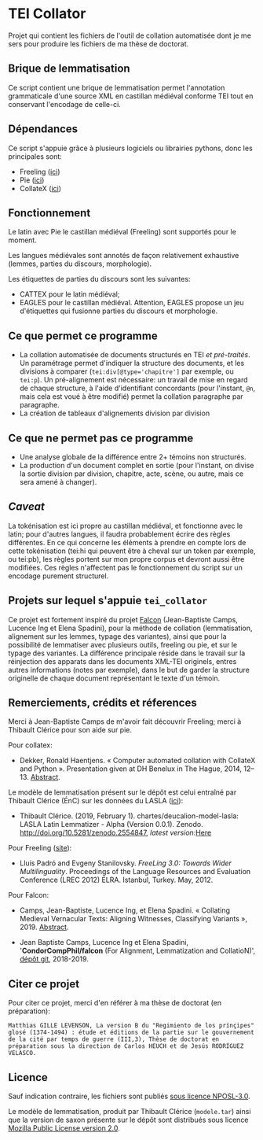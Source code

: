 # TEI Collator

Projet qui contient les fichiers de l'outil de collation automatisée dont je me sers pour produire les fichiers de ma 
thèse de doctorat.


## Brique de lemmatisation



Ce script contient une brique de lemmatisation permet l'annotation grammaticale d'une source XML en castillan médiéval 
conforme TEI tout en conservant l'encodage de celle-ci.

## Dépendances

Ce script s'appuie grâce à plusieurs logiciels ou librairies pythons, donc les principales sont: 
- Freeling ([ici](http://nlp.lsi.upc.edu/freeling/))
- Pie ([ici](https://pypi.org/project/nlp-pie/))
- CollateX ([ici](https://pypi.org/project/collatex/))


## Fonctionnement


Le latin avec Pie le castillan médiéval (Freeling) sont supportés pour le moment. 

Les langues médiévales sont annotés de façon relativement exhaustive (lemmes, parties du discours, morphologie).

Les étiquettes de parties du discours sont les suivantes: 
- CATTEX pour le latin médiéval;
- EAGLES pour le castillan médiéval. Attention, EAGLES propose un jeu d'étiquettes qui fusionne parties du discours et 
morphologie. 

## Ce que permet ce programme

+ La collation automatisée de documents structurés en TEI *et pré-traités*. Un paramétrage permet d'indiquer la
 structure des documents, et les divisions à comparer (`tei:div[@type='chapitre']` par exemple, ou `tei:p`). Un 
 pré-alignement est nécessaire: un travail de mise en regard de chaque structure, à l'aide d'identifiant concordants 
 (pour l'instant, `@n`, mais cela est voué à être modifié) permet la collation paragraphe par paragraphe. 
+ La création de tableaux d'alignements division par division

## Ce que ne permet pas ce programme

+ Une analyse globale de la différence entre 2+ témoins non structurés. 
+ La production d'un document complet en sortie (pour l'instant, on divise la sortie division par division, chapitre, 
acte, scène, ou autre, mais ce sera amené à changer).

## *Caveat*

La tokénisation est ici propre au castillan médiéval, et fonctionne avec le latin; pour d'autres langues, il faudra 
probablement écrire des règles différentes. En ce qui concerne les éléments à prendre en compte lors de cette 
tokénisation (tei:hi qui peuvent être à cheval sur un token par exemple, ou tei:pb), les règles portent
sur mon propre corpus et devront aussi être modifiées. Ces règles n'affectent pas le fonctionnement du script sur
un encodage purement structurel.


## Projets sur lequel s'appuie `tei_collator`
Ce projet est fortement inspiré du projet [Falcon](https://github.com/CondorCompPhil/falcon) (Jean-Baptiste Camps, 
Lucence Ing et Elena Spadini), pour la méthode de collation (lemmatisation, alignement sur les lemmes, typage des 
variantes), ainsi que pour la possibilité de lemmatiser avec plusieurs outils, freeling ou pie, et sur le typage des 
variantes. La différence principale réside dans le travail sur la réinjection des apparats dans les documents XML-TEI
originels, entres autres informations (notes par exemple), dans le but de garder la structure originelle de chaque 
document représentant le texte
d'un témoin. 



## Remerciements, crédits et réferences
Merci à Jean-Baptiste Camps de m'avoir fait découvrir Freeling; merci à Thibault Clérice pour son aide sur pie. 

Pour collatex:
* Dekker, Ronald Haentjens. « Computer automated collation with CollateX and Python ». Presentation given at DH Benelux 
in The Hague, 2014, 12–13. 
[Abstract](https://2014.dhbenelux.org/wp-content/uploads/sites/11/2019/04/demo-haentjens-dekker.pdf).


Le modèle de lemmatisation présent sur le dépôt est celui entraîné par Thibault Clérice (ÉnC) sur les données du LASLA
([ici](https://github.com/chartes/deucalion-model-lasla)):
*   Thibault Clérice. (2019, February 1). chartes/deucalion-model-lasla: LASLA Latin Lemmatizer - Alpha (Version 0.0.1). 
Zenodo. http://doi.org/10.5281/zenodo.2554847, _latest version:_[Here](https://doi.org/10.5281/zenodo.2554846)

Pour Freeling ([site](http://nlp.lsi.upc.edu/freeling/)): 
* Lluís Padró and Evgeny Stanilovsky. *FreeLing 3.0: Towards Wider Multilinguality*. Proceedings of the Language 
Resources and Evaluation Conference (LREC 2012) ELRA. Istanbul, Turkey. May, 2012.

Pour Falcon:
* Camps, Jean-Baptiste, Lucence Ing, et Elena Spadini. « Collating Medieval Vernacular Texts: Aligning Witnesses, 
Classifying Variants », 2019. [Abstract](https://dev.clariah.nl/files/dh2019/boa/0882.html).
 
* Jean Baptiste Camps, Lucence Ing et Elena Spadini,  '**CondorCompPhil/falcon** (For Alignment, Lemmatization and 
CollatioN)', [dépôt git](https://github.com/CondorCompPhil/falcon), 2018-2019.

## Citer ce projet

Pour citer ce projet, merci d'en référer à ma thèse de doctorat (en préparation): 

`Matthias GILLE LEVENSON, La version B du "Regimiento de los prínçipes" glosé (1374-1494) : étude et éditions de la partie sur le gouvernement de la cité par temps de guerre (III,3), Thèse de doctorat en préparation sous la direction de Carlos HEUCH et de Jesús RODRÍGUEZ VELASCO.`

## Licence

Sauf indication contraire, les fichiers sont publiés [sous licence NPOSL-3.0](https://opensource.org/licenses/NPOSL-3.0). 

Le modèle de lemmatisation, produit par Thibault Clérice (`modele.tar`) ainsi que la version de saxon présente sur le 
dépôt sont distribués sous licence [Mozilla Public License version 2.0](https://www.mozilla.org/en-US/MPL/2.0/).
